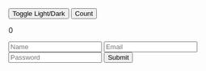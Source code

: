 

<script>
document.getElementById('showMsgBtn').addEventListener('click', function() {
    document.getElementById('message').style.display = 'block';
});
</script><button id="toggleMode">Toggle Light/Dark</button>

<script>
document.getElementById('toggleMode').addEventListener('click', function() {
    document.body.classList.toggle('dark-mode');
});
</script>

<style>
.dark-mode {
    background: #222;
    color: #fff;
}
</style><button id="counterBtn">Count</button>
<span id="countDisplay">0</span>

<script>
let count = 0;
document.getElementById('counterBtn').addEventListener('click', function() {
    count++;
    document.getElementById('countDisplay').textContent = count;
});
</script><form id="myForm">
  <input type="text" id="name" placeholder="Name">
  <input type="email" id="email" placeholder="Email">
  <input type="password" id="password" placeholder="Password">
  <button type="submit">Submit</button>
  <div id="feedback"></div>
</form>

<script>
document.getElementById('myForm').addEventListener('submit', function(e) {
    e.preventDefault();
    let name = document.getElementById('name').value.trim();
    let email = document.getElementById('email').value.trim();
    let password = document.getElementById('password').value;
    let feedback = '';

    if (name.length < 2) {
        feedback += 'Name must be at least 2 characters long.<br>';
    }
    if (!/^\S+@\S+\.\S+$/.test(email)) {
        feedback += 'Email is invalid.<br>';
    }
    if (password.length < 6) {
        feedback += 'Password must be at least 6 characters.<br>';
    }

    document.getElementById('feedback').innerHTML = feedback || 'Success!';
});
        </script>
